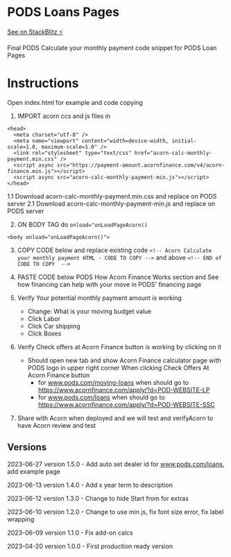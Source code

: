 # PODS Loans Pages

[See on StackBlitz ⚡️](https://stackblitz.com/edit/web-platform-rgurtc)

Final PODS Calculate your monthly payment code snippet for PODS Loan Pages

# Instructions

Open index.html for example and code copying

1. IMPORT acorn ccs and js files in <head>

```
<head>
  <meta charset="utf-8" />
  <meta name="viewport" content="width=device-width, initial-scale=1.0, maximum-scale=1.0" />
  <link rel="stylesheet" type="text/css" href="acorn-calc-monthly-payment.min.css" />
  <script async src="https://payment-amount.acornfinance.com/v4/acorn-finance.min.js"></script>
  <script async src="acorn-calc-monthly-payment-min.js"></script>
</head>
```

1.1 Download acorn-calc-monthly-payment.min.css and replace on PODS server
2.1 Download acorn-calc-monthly-payment-min.js and replace on PODS server

2. ON BODY TAG do `onload="onLoadPageAcorn()`

```
<body onload="onLoadPageAcorn()">
```

3. COPY CODE below and replace existing code
   `<!-- Acorn Calculate your monthly payment HTML - CODE TO COPY -->`
   and above
   `<!-- END of CODE TO COPY  -->`

4. PASTE CODE below PODS How Acorn Finance Works section and See how financing can help with your move in PODS' financing page

5. Verify Your potential monthly payment amount is working

   - Change: What is your moving budget value
   - Click Labor
   - Click Car shipping
   - Click Boxes

6. Verify Check offers at Acorn Finance button is working by clicking on it

   - Should open new tab and show Acorn Finance calculator page with PODS logo in upper right corner
     When clicking Check Offers At Acorn Finance button
     - for www.pods.com/moving-loans when should go to https://www.acornfinance.com/apply/?d=POD-WEBSITE-LP
     - for www.pods.com/loans when should go to https://www.acornfinance.com/apply/?d=POD-WEBSITE-SSC

7. Share with Acorn when deployed and we will test and verifyAcorn to have Acorn review and test

## Versions

2023-06-27 version 1.5.0 - Add auto set dealer id for www.pods.com/loans, add example page

2023-06-13 version 1.4.0 - Add x year term to description

2023-06-12 version 1.3.0 - Change to hide Start from for extras

2023-06-10 version 1.2.0 - Change to use min js, fix font size error, fix label wrapping

2023-06-09 version 1.1.0 - Fix add-on calcs

2023-04-20 version 1.0.0 - First production ready version
